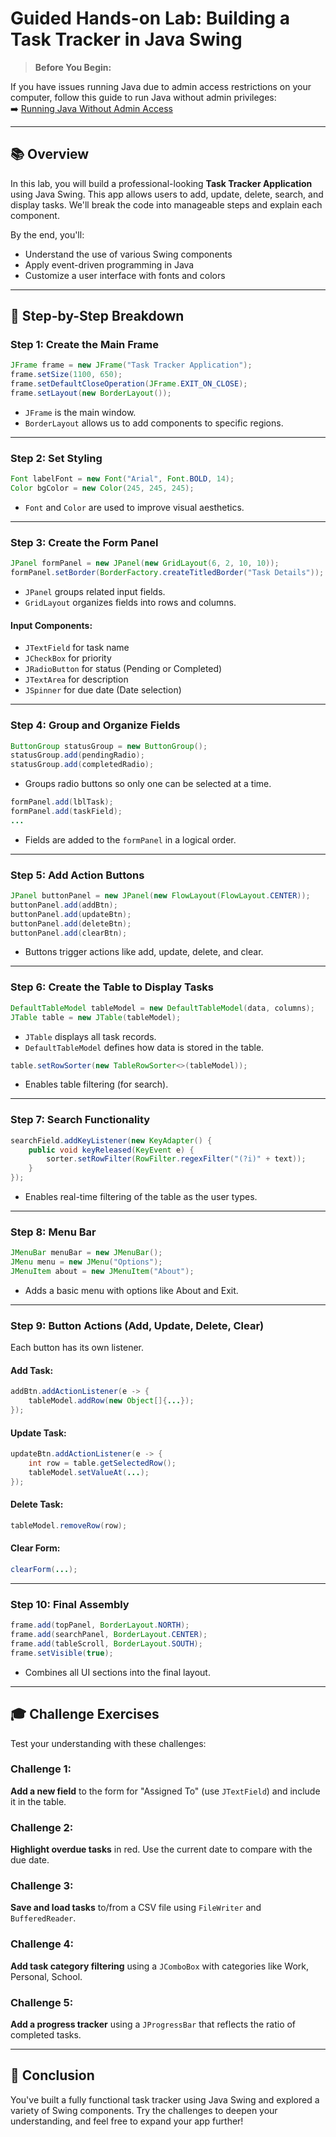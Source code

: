 # Guided Hands-on Lab: Building a Task Tracker in Java Swing

> **Before You Begin:**

If you have issues running Java due to admin access restrictions on your computer, follow this guide to run Java without admin privileges:  
➡️ [Running Java Without Admin Access](https://github.com/clydeatmcm/IT101-2/blob/main/M1/RunningJavaWithoutAdminAccess.md)

---

## 📚 Overview

In this lab, you will build a professional-looking **Task Tracker Application** using Java Swing. This app allows users to add, update, delete, search, and display tasks. We'll break the code into manageable steps and explain each component.

By the end, you'll:

* Understand the use of various Swing components
* Apply event-driven programming in Java
* Customize a user interface with fonts and colors

---

## 📄 Step-by-Step Breakdown

### Step 1: Create the Main Frame

```java
JFrame frame = new JFrame("Task Tracker Application");
frame.setSize(1100, 650);
frame.setDefaultCloseOperation(JFrame.EXIT_ON_CLOSE);
frame.setLayout(new BorderLayout());
```

* `JFrame` is the main window.
* `BorderLayout` allows us to add components to specific regions.

---

### Step 2: Set Styling

```java
Font labelFont = new Font("Arial", Font.BOLD, 14);
Color bgColor = new Color(245, 245, 245);
```

* `Font` and `Color` are used to improve visual aesthetics.

---

### Step 3: Create the Form Panel

```java
JPanel formPanel = new JPanel(new GridLayout(6, 2, 10, 10));
formPanel.setBorder(BorderFactory.createTitledBorder("Task Details"));
```

* `JPanel` groups related input fields.
* `GridLayout` organizes fields into rows and columns.

#### Input Components:

* `JTextField` for task name
* `JCheckBox` for priority
* `JRadioButton` for status (Pending or Completed)
* `JTextArea` for description
* `JSpinner` for due date (Date selection)

---

### Step 4: Group and Organize Fields

```java
ButtonGroup statusGroup = new ButtonGroup();
statusGroup.add(pendingRadio);
statusGroup.add(completedRadio);
```

* Groups radio buttons so only one can be selected at a time.

```java
formPanel.add(lblTask);
formPanel.add(taskField);
...
```

* Fields are added to the `formPanel` in a logical order.

---

### Step 5: Add Action Buttons

```java
JPanel buttonPanel = new JPanel(new FlowLayout(FlowLayout.CENTER));
buttonPanel.add(addBtn);
buttonPanel.add(updateBtn);
buttonPanel.add(deleteBtn);
buttonPanel.add(clearBtn);
```

* Buttons trigger actions like add, update, delete, and clear.

---

### Step 6: Create the Table to Display Tasks

```java
DefaultTableModel tableModel = new DefaultTableModel(data, columns);
JTable table = new JTable(tableModel);
```

* `JTable` displays all task records.
* `DefaultTableModel` defines how data is stored in the table.

```java
table.setRowSorter(new TableRowSorter<>(tableModel));
```

* Enables table filtering (for search).

---

### Step 7: Search Functionality

```java
searchField.addKeyListener(new KeyAdapter() {
    public void keyReleased(KeyEvent e) {
        sorter.setRowFilter(RowFilter.regexFilter("(?i)" + text));
    }
});
```

* Enables real-time filtering of the table as the user types.

---

### Step 8: Menu Bar

```java
JMenuBar menuBar = new JMenuBar();
JMenu menu = new JMenu("Options");
JMenuItem about = new JMenuItem("About");
```

* Adds a basic menu with options like About and Exit.

---

### Step 9: Button Actions (Add, Update, Delete, Clear)

Each button has its own listener.

#### Add Task:

```java
addBtn.addActionListener(e -> {
    tableModel.addRow(new Object[]{...});
});
```

#### Update Task:

```java
updateBtn.addActionListener(e -> {
    int row = table.getSelectedRow();
    tableModel.setValueAt(...);
});
```

#### Delete Task:

```java
tableModel.removeRow(row);
```

#### Clear Form:

```java
clearForm(...);
```

---

### Step 10: Final Assembly

```java
frame.add(topPanel, BorderLayout.NORTH);
frame.add(searchPanel, BorderLayout.CENTER);
frame.add(tableScroll, BorderLayout.SOUTH);
frame.setVisible(true);
```

* Combines all UI sections into the final layout.

---

## 🎓 Challenge Exercises

Test your understanding with these challenges:

### Challenge 1:

**Add a new field** to the form for "Assigned To" (use `JTextField`) and include it in the table.

### Challenge 2:

**Highlight overdue tasks** in red. Use the current date to compare with the due date.

### Challenge 3:

**Save and load tasks** to/from a CSV file using `FileWriter` and `BufferedReader`.

### Challenge 4:

**Add task category filtering** using a `JComboBox` with categories like Work, Personal, School.

### Challenge 5:

**Add a progress tracker** using a `JProgressBar` that reflects the ratio of completed tasks.

---

## 🚀 Conclusion

You've built a fully functional task tracker using Java Swing and explored a variety of Swing components. Try the challenges to deepen your understanding, and feel free to expand your app further!

